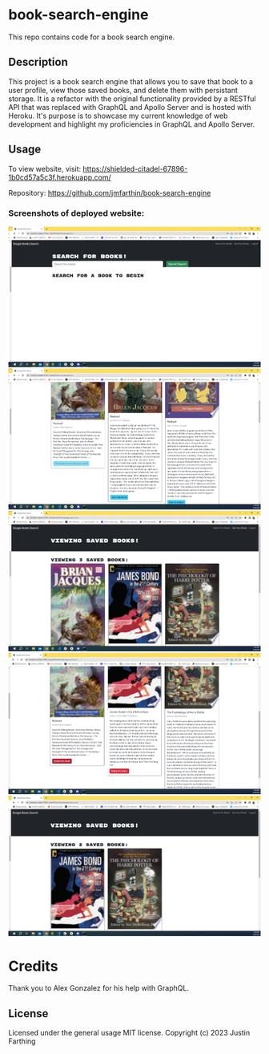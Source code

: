 # book-search-engine

This repo contains code for a book search engine.

## Description

This project is a book search engine that allows you to save that book to a user profile, view those saved books, and delete them with persistant storage. It is a refactor with the original functionality provided by a RESTful API that was replaced with GraphQL and Apollo Server and is hosted with Heroku. It's purpose is to showcase my current knowledge of web development and highlight my proficiencies in GraphQL and Apollo Server.

## Usage

To view website, visit: https://shielded-citadel-67896-1b0cd57a5c3f.herokuapp.com/

Repository: https://github.com/jmfarthin/book-search-engine


### Screenshots of deployed website:

![Book Search Engine 1](./client/src/images/googlebooks1.png)
![Book Search Engine 2](./client/src/images/googlebooks2.png)
![Book Search Engine 3](./client/src/images/googlebooks3.png)
![Book Search Engine 4](./client/src/images/googlebooks4.png)
![Book Search Engine 5](./client/src/images/googlebooks5.png)

# Credits

Thank you to Alex Gonzalez for his help with GraphQL.

## License

Licensed under the general usage MIT license.
Copyright (c) 2023 Justin Farthing
